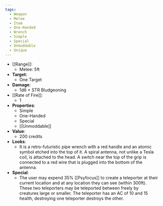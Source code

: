 ```yaml
---
tags:
  - Weapon
  - Melee
  - Item
  - One-Handed
  - Wrench
  - Simple
  - Special
  - Unmoddable
  - Unique
---
```

- [[Range]]:
	- Melee: 5ft
- **Target:**
	- One Target
- **Damage**:
	- 1d6 + STR Bludgeoning
- [[Rate of Fire]]:
	- 1
- **Properties**:
	- Simple
	- One-Handed
	- Special
	- [[Unmoddable]]
- **Value**:
	- 200 credits
- **Looks**:
	- It is a retro-futuristic pipe wrench with a red handle and an atomic symbol etched into the top of it. A spiral antenna, not unlike a Tesla coil, is attached to the head. A switch near the top of the grip is connected to a red wire that is plugged into the bottom of the antenna.
- **Special**:
	- The user may expend 35% [[Psyfocus]] to create a teleporter at their current location and at any location they can see (within 300ft). These two teleporters may be teleported between freely by creatures large or smaller. The teleporter has an AC of 10 and 15 health, destroying one teleporter destroys the other.
